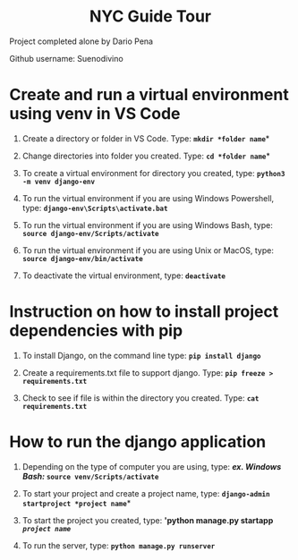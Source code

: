 # <center>**NYC Guide Tour**<center>

Project completed alone by Dario Pena

Github username: Suenodivino

# **Create and run a virtual environment using venv in VS Code**

1. Create a directory or folder in VS Code. Type: **`mkdir *folder name`***

2. Change directories into folder you created. Type: **`cd *folder name`***

3. To create a virtual environment for directory you created, type: **`python3 -m venv django-env`**

4. To run the virtual environment if you are using Windows Powershell, type: **`django-env\Scripts\activate.bat`**

5. To run the virtual environment if you are using Windows Bash, type: **`source django-env/Scripts/activate`**

6. To run the virtual environment if you are using Unix or MacOS, type: **`source django-env/bin/activate`**

7. To deactivate the virtual environment, type: **`deactivate`**

# **Instruction on how to install project dependencies with pip**

1. To install Django, on the command line type: **`pip install django`**

2. Create a requirements.txt file to support django. Type: **`pip freeze > requirements.txt`**

3. Check to see if file is within the directory you created. Type: **`cat requirements.txt`**

# **How to run the django application**

1. Depending on the type of computer you are using, type: ***ex. Windows Bash:* `source venv/Scripts/activate`**

2. To start your project and create a project name, type: **`django-admin startproject *project name`***

3. To start the project you created, type: **'python manage.py startapp *`project name`***

4. To run the server, type: **`python manage.py runserver`**